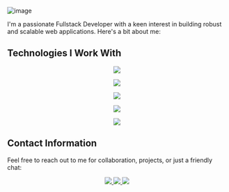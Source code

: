 ![image](https://github.com/codewithmahadihasan/codewithmahadihasan/assets/73072248/eea4e13c-1d71-4770-a053-48bdbd9dd2d8)

I'm a passionate Fullstack Developer with a keen interest in building robust and scalable web applications. Here's a bit about me:

## Technologies I Work With
 <p align="center">
  <a href="https://codewithmahadihasan.me">
    <img src="https://skillicons.dev/icons?i=github" />
  </a>
</p>
 <p align="center">
  <a href="https://codewithmahadihasan.me">
    <img src="https://skillicons.dev/icons?i=nodejs,express,py" />
  </a>
</p>
 <p align="center">
  <a href="https://codewithmahadihasan.me">
    <img src="https://skillicons.dev/icons?i=git,docker,graphql,postman" />
  </a>
</p>
 <p align="center">
  <a href="https://codewithmahadihasan.me">
    <img src="https://skillicons.dev/icons?i=mongodb,mysql,firebase,postgres,azure,aws" />
  </a>
</p>
<p align="center">
  <a href="https://codewithmahadihasan.me">
    <img src="https://skillicons.dev/icons?i=html,css,tailwind,materialui,js,ts,react,nextjs,remix" />
  </a>
</p>





## Contact Information

Feel free to reach out to me for collaboration, projects, or just a friendly chat:
  <p align="center">
    <a href="mailto:ceo@brightfuturesoft.com">
      <img src="https://skillicons.dev/icons?i=gmail" />
    </a>
    <a href="https://www.linkedin.com/in/codewithmahadihasan">
      <img src="https://skillicons.dev/icons?i=linkedin" />
    </a>
    <a href="https://twitter.com/codewithmahadi/">
      <img src="https://skillicons.dev/icons?i=twitter" />
    </a>
  </p>
